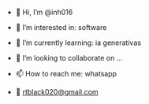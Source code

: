- 👋 Hi, I’m @inh016
- 👀 I’m interested in: software
- 🌱 I’m currently learning: ia generativas
- 💞️ I’m looking to collaborate on ...
- 📫 How to reach me: whatsapp

  
- 📧 rtblack020@gmail.com

<!---
inh016/inh016 is a ✨ special ✨ repository because its `README.md` (this file) appears on your GitHub profile.
You can click the Preview link to take a look at your changes.
--->
